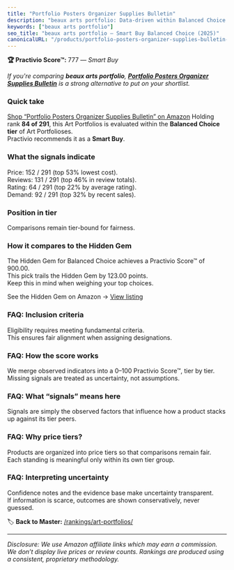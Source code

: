 ```yaml
---
title: "Portfolio Posters Organizer Supplies Bulletin"
description: "beaux arts portfolio: Data-driven within Balanced Choice ranking using the Practivio Score™. Positioned by quality, value, demand, findability, momentum."
keywords: ["beaux arts portfolio"]
seo_title: "beaux arts portfolio — Smart Buy Balanced Choice (2025)"
canonicalURL: "/products/portfolio-posters-organizer-supplies-bulletin-B09P2XS134/"
---
```


**🏆 Practivio Score™:** 777 — _Smart Buy_


*If you're comparing **beaux arts portfolio**, **[Portfolio Posters Organizer Supplies Bulletin](https://www.amazon.com/dp/B09P2XS134?tag=practivio-20)** is a strong alternative to put on your shortlist.*
### Quick take
[Shop “Portfolio Posters Organizer Supplies Bulletin” on Amazon](https://www.amazon.com/dp/B09P2XS134?tag=practivio-20)
Holding rank **84 of 291**, this Art Portfolios is evaluated within the **Balanced Choice tier** of Art Portfolioses.  
Practivio recommends it as a **Smart Buy**.

### What the signals indicate
Price: 152 / 291 (top 53% lowest cost).  
Reviews: 131 / 291 (top 46% in review totals).  
Rating: 64 / 291 (top 22% by average rating).  
Demand: 92 / 291 (top 32% by recent sales).

### Position in tier
Comparisons remain tier-bound for fairness.

### How it compares to the Hidden Gem
The Hidden Gem for Balanced Choice achieves a Practivio Score™ of 900.00.  
This pick trails the Hidden Gem by 123.00 points.  
Keep this in mind when weighing your top choices.  

See the Hidden Gem on Amazon → [View listing](https://www.amazon.com/dp/B002CSRZKQ?tag=practivio-20)

### FAQ: Inclusion criteria
Eligibility requires meeting fundamental criteria.  
This ensures fair alignment when assigning designations.

### FAQ: How the score works
We merge observed indicators into a 0–100 Practivio Score™, tier by tier.  
Missing signals are treated as uncertainty, not assumptions.

### FAQ: What “signals” means here
Signals are simply the observed factors that influence how a product stacks up against its tier peers.

### FAQ: Why price tiers?
Products are organized into price tiers so that comparisons remain fair.  
Each standing is meaningful only within its own tier group.

### FAQ: Interpreting uncertainty
Confidence notes and the evidence base make uncertainty transparent.  
If information is scarce, outcomes are shown conservatively, never guessed.


🏷️ **Back to Master:** [/rankings/art-portfolios/](/rankings/art-portfolios/)

---
_Disclosure: We use Amazon affiliate links which may earn a commission. We don’t display live prices or review counts. Rankings are produced using a consistent, proprietary methodology._
